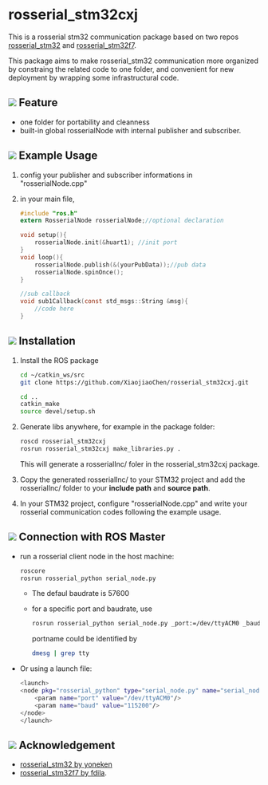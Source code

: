 # rosserial_stm32cxj

This is a rosserial stm32 communication package based on two repos [rosserial_stm32](https://github.com/yoneken/rosserial_stm32) and [rosserial_stm32f7](https://github.com/fdila/rosserial_stm32f7). 

This package aims to make rosserial_stm32 communication more organized by constraing the related code to one folder, and convenient for new deployment by wrapping some infrastructural code.


## ![](https://via.placeholder.com/15/1589F0/000000?text=+) Feature
* one folder for portability and cleanness
* built-in global rosserialNode with internal publisher and subscriber.

## ![](https://via.placeholder.com/15/1589F0/000000?text=+) Example Usage
1. config your publisher and subscriber informations in "rosserialNode.cpp"
2. in your main file,

    ```c
    #include "ros.h"
    extern RosserialNode rosserialNode;//optional declaration

    void setup(){
        rosserialNode.init(&huart1); //init port
    }
    void loop(){
        rosserialNode.publish(&(yourPubData));//pub data
        rosserialNode.spinOnce();
    }

    //sub callback
    void sub1Callback(const std_msgs::String &msg){
        //code here
    }
    ```
## ![](https://via.placeholder.com/15/1589F0/000000?text=+) Installation
1. Install the ROS package
    ```sh
    cd ~/catkin_ws/src
    git clone https://github.com/XiaojiaoChen/rosserial_stm32cxj.git
    ```
    ```sh
    cd ..
    catkin_make
    source devel/setup.sh
    ```
2. Generate libs anywhere, for example in the package folder:

    ```sh
    roscd rosserial_stm32cxj
    rosrun rosserial_stm32cxj make_libraries.py .
    ```
    This will generate a rosserialInc/ foler in the rosserial_stm32cxj package.
    
3. Copy the generated rosserialInc/ to your STM32 project and add the rosserialInc/ folder to your **include path** and **source path**. 

4. In your STM32 project, configure "rosserialNode.cpp" and write your rosserial communication codes following the example usage.


## ![](https://via.placeholder.com/15/1589F0/000000?text=+) Connection with ROS Master
*  run a rosserial client node in the host machine:
    ```sh
    roscore
    rosrun rosserial_python serial_node.py
    ```
    * The defaul baudrate is 57600 
    * for a specific port and baudrate, use

        ```sh
        rosrun rosserial_python serial_node.py _port:=/dev/ttyACM0 _baud:=115200
        ```
        portname could be identified by
        ```sh
        dmesg | grep tty
        ```


* Or using a launch file:
    ```sh
    <launch>
    <node pkg="rosserial_python" type="serial_node.py" name="serial_node">
        <param name="port" value="/dev/ttyACM0"/>
        <param name="baud" value="115200"/>
    </node>
    </launch>
    ```

## ![](https://via.placeholder.com/15/1589F0/000000?text=+) Acknowledgement
* [rosserial_stm32 by yoneken](https://github.com/yoneken/rosserial_stm32)
* [rosserial_stm32f7 by fdila](https://github.com/fdila/rosserial_stm32f7). 